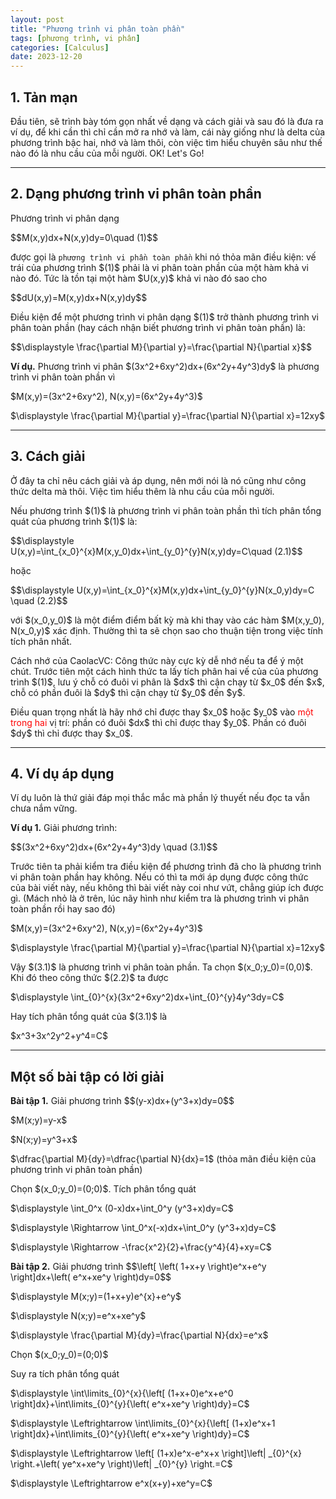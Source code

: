 ```yaml
---
layout: post
title: "Phương trình vi phân toàn phần"
tags: [phương trình, vi phân]
categories: [Calculus]
date: 2023-12-20
---
```

<h2 >1. Tản mạn</h2>
<p>Đầu tiên, sẽ trình bày tóm gọn nhất về dạng và cách giải và sau đó là đưa ra ví dụ, để khi cần thì chỉ cần mở ra nhớ và làm, cái này giống như là delta của phương trình bậc hai, nhớ và làm thôi, còn việc tìm hiểu chuyên sâu như thế nào đó là nhu cầu của mỗi người. OK! Let's Go!</p>

<!--more-->

<hr><!-------------------------------------------------->
<!----------------DẠNG CỦA PHƯƠNG TRÌNH VI PHÂN TOÀN PHẦN------------->
<h2 >2. Dạng phương trình vi phân toàn phần</h2>

  <p>Phương trình vi phân dạng</p>
  <p>$$M(x,y)dx+N(x,y)dy=0\quad (1)$$</p>
  <p>được gọi là <code>phương trình vi phần toàn phần</code> khi nó thỏa mãn điều kiện: vế trái của phương trình $(1)$ phải là vi phân toàn phần của một hàm khả vi nào đó. Tức là tồn tại một hàm $U(x,y)$ khả vi nào đó sao cho</p>
  <p>$$dU(x,y)=M(x,y)dx+N(x,y)dy$$</p>
  <p>Điều kiện để một phương trình vi phân dạng $(1)$ trở thành phương trình vi phân toàn phần (hay cách nhận biết phương trình vi phân toàn phần) là:</p>
  <p>$$\displaystyle \frac{\partial M}{\partial y}=\frac{\partial N}{\partial x}$$</p>

<p><b>Ví dụ.</b> Phương trình vi phân $(3x^2+6xy^2)dx+(6x^2y+4y^3)dy$ là phương trình vi phân toàn phần vì</p>
<p>$M(x,y)=(3x^2+6xy^2), N(x,y)=(6x^2y+4y^3)$</p>
<p>$\displaystyle \frac{\partial M}{\partial y}=\frac{\partial N}{\partial x}=12xy$</p>


<hr>

<!-------------------CÁCH GIẢI-------------------->
<h2 >3. Cách giải</h2>
<p>Ở đây ta chỉ nêu cách giải và áp dụng, nên mới nói là nó cũng như công thức delta mà thôi. Việc tìm hiểu thêm là nhu cầu của mỗi người.</p>

  <p>Nếu phương trình $(1)$ là phương trình vi phân toàn phần thì tích phân tổng quát của phương trình $(1)$ là:</p>
  <p>$$\displaystyle U(x,y)=\int_{x_0}^{x}M(x,y_0)dx+\int_{y_0}^{y}N(x,y)dy=C\quad (2.1)$$</p>
  <p>hoặc</p>
  <p>$$\displaystyle U(x,y)=\int_{x_0}^{x}M(x,y)dx+\int_{y_0}^{y}N(x_0,y)dy=C \quad (2.2)$$</p>
  <p>với $(x_0,y_0)$ là một điểm điểm bất kỳ mà khi thay vào các hàm $M(x,y_0), N(x_0,y)$ xác định. Thường thì ta sẽ chọn sao cho thuận tiện trong việc tính tích phân nhất.</p>

  <p>Cách nhớ của CaolacVC: Công thức này cực kỳ dễ nhớ nếu ta để ý một chút. Trước tiên một cách hình thức ta lấy tích phân hai vế của của phương trình $(1)$, lưu ý chỗ có đuôi vi phân là $dx$ thì cận chạy từ $x_0$ đến $x$, chỗ có phần đuôi là $dy$ thì cận chạy từ $y_0$ đến $y$.</p>
  <p>Điều quan trọng nhất là hãy nhớ chỉ được thay $x_0$ hoặc $y_0$ vào <span style="color:red">một trong hai</span> vị trí: phần có đuôi $dx$ thì chỉ được thay $y_0$. Phần có đuôi $dy$ thì chỉ được thay $x_0$.</p>




<hr>
<!-----------------------VÍ DỤ ÁP DỤNG------------------>
<h2 >4. Ví dụ áp dụng</h2>
<p>Ví dụ luôn là thứ giải đáp mọi thắc mắc mà phần lý thuyết nếu đọc ta vẫn chưa nắm vững.</p>

  <p><b>Ví dụ 1.</b> Giải phương trình:</p>
  <p>$$(3x^2+6xy^2)dx+(6x^2y+4y^3)dy \quad (3.1)$$</p>

<p>Trước tiên ta phải kiểm tra điều kiện để phương trình đã cho là phương trình vi phân toàn phần hay không. Nếu có thì ta mới áp dụng được công thức của bài viết này, nếu không thì bài viết này coi như vứt, chẳng giúp ích được gì. (Mách nhỏ là ở trên, lúc nãy hình như kiểm tra là phương trình vi phân toàn phần rồi hay sao đó)</p>
<p>$M(x,y)=(3x^2+6xy^2), N(x,y)=(6x^2y+4y^3)$</p>
<p>$\displaystyle \frac{\partial M}{\partial y}=\frac{\partial N}{\partial x}=12xy$</p>
<p>Vậy $(3.1)$ là phương trình vi phân toàn phần. Ta chọn $(x_0;y_0)=(0,0)$. Khi đó theo công thức $(2.2)$ ta được</p>
<p>$\displaystyle \int_{0}^{x}(3x^2+6xy^2)dx+\int_{0}^{y}4y^3dy=C$</p>
<p>Hay tích phân tổng quát của $(3.1)$ là</p>
<p>$x^3+3x^2y^2+y^4=C$</p>



<hr>
<h2 >Một số bài tập có lời giải</h2>


  <p><b>Bài tập 1.</b> Giải phương trình $$(y-x)dx+(y^3+x)dy=0$$</p>

<p>$M(x;y)=y-x$</p>
<p>$N(x;y)=y^3+x$</p>
<p>$\dfrac{\partial M}{dy}=\dfrac{\partial N}{dx}=1$ (thỏa mãn điều kiện của phương trình vi phân toàn phần)</p>
<p>Chọn $(x_0;y_0)=(0;0)$. Tích phân tổng quát</p>
<p>$\displaystyle \int_0^x (0-x)dx+\int_0^y (y^3+x)dy=C$</p>
<p>$\displaystyle \Rightarrow \int_0^x(-x)dx+\int_0^y (y^3+x)dy=C$</p>
<p>$\displaystyle \Rightarrow -\frac{x^2}{2}+\frac{y^4}{4}+xy=C$</p>



  <p><b>Bài tập 2.</b> Giải phương trình $$\left[ \left( 1+x+y \right)e^x+e^y \right]dx+\left( e^x+xe^y \right)dy=0$$</p>

<p>$\displaystyle M(x;y)=(1+x+y)e^{x}+e^y$</p>
<p>$\displaystyle N(x;y)=e^x+xe^y$</p>
<p>$\displaystyle \frac{\partial M}{dy}=\frac{\partial N}{dx}=e^x$</p>
<p>Chọn $(x_0;y_0)=(0;0)$</p>
<p>Suy ra tích phân tổng quát</p>
<p>$\displaystyle \int\limits_{0}^{x}{\left[ (1+x+0)e^x+e^0 \right]dx}+\int\limits_{0}^{y}{\left( e^x+xe^y \right)dy}=C$</p>
<p>$\displaystyle \Leftrightarrow \int\limits_{0}^{x}{\left[ (1+x)e^x+1 \right]dx}+\int\limits_{0}^{y}{\left( e^x+xe^y \right)dy}=C$</p>
<p>$\displaystyle \Leftrightarrow \left[ (1+x)e^x-e^x+x \right]\left| _{0}^{x} \right.+\left( ye^x+xe^y \right)\left| _{0}^{y} \right.=C$</p>
<p>$\displaystyle \Leftrightarrow e^x(x+y)+xe^y=C$</p>
